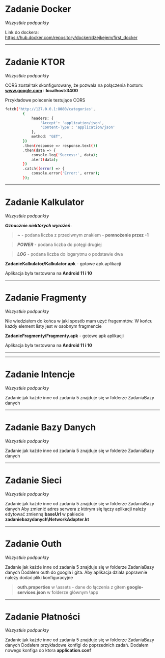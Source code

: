 # Zadanie Docker
*Wszystkie podpunkty* 

Link do dockera:
https://hub.docker.com/repository/docker/dzejkejem/first_docker

---

# Zadanie KTOR
*Wszystkie podpunkty* 

CORS został tak skonfigurowany, że pozwala na połączenia hostom: **www.google.com** i **localhost:3400**

Przykładowe polecenie testujące CORS

```bash
fetch('http://127.0.0.1:8080/categories',
        {
            headers: {
                'Accept': 'application/json',
                'Content-Type': 'application/json'
            },
            method: "GET",
        })
        .then(response => response.text())
        .then(data => {
            console.log('Success:', data);
            alert(data);
        })
        .catch((error) => {
            console.error('Error:', error);
        });
```
---

# Zadanie Kalkulator
*Wszystkie podpunkty* 

 ***Oznacznie niektórych wyrażeń***:
 
> ***\~*** - podana liczba z przeciwnym znakiem - **pomnożenie przez -1**

>***POWER*** - podana liczba do potęgi drugiej

>***LOG*** - podana liczba do logarytmu o podstawie dwa

**ZadanieKalkulator/Kalkulator.apk** - gotowe apk aplikacji 

Aplikacja była testowana na **Android 11 i 10**

---

# Zadanie Fragmenty
*Wszystkie podpunkty* 

Nie wiedziałem do końca w jaki sposób mam użyć fragemntów. W końcu każdy element listy jest w osobnym fragmencie

**ZadanieFragmenty/Fragmenty.apk** - gotowe apk aplikacji 

Aplikacja była testowana na **Android 11 i 10**

---
---

# Zadanie Intencje
*Wszystkie podpunkty* 

Zadanie jak każde inne od zadania 5 znajduje się w folderze ZadaniaBazy danych

---

# Zadanie Bazy Danych
*Wszystkie podpunkty* 

Zadanie jak każde inne od zadania 5 znajduje się w folderze ZadaniaBazy danych

---

# Zadanie Sieci
*Wszystkie podpunkty* 

Zadanie jak każde inne od zadania 5 znajduje się w folderze ZadaniaBazy danych
Aby zmienić adres serwera z którym się łączy aplikacji należy edytować zmienną
**baseUrl** w pakiecie **zadaniebazydanych\NetworkAdapter.kt**

---

# Zadanie Outh
*Wszystkie podpunkty* 

Zadanie jak każde inne od zadania 5 znajduje się w folderze ZadaniaBazy danych
Dodałem outh do googla i gita. Aby aplikacja działa poprawnie należy dodać pliki konfiguracyjne
> **outh.properties** w \assets - dane do łączenia z gitem
> **google-services.json** w folderze głównym \app

---

# Zadanie Płatności
*Wszystkie podpunkty* 

Zadanie jak każde inne od zadania 5 znajduje się w folderze ZadaniaBazy danych
Dodałem przykładowe konfigi do poprzednich zadań. Dodałem nowego konfiga do ktora **application.conf**